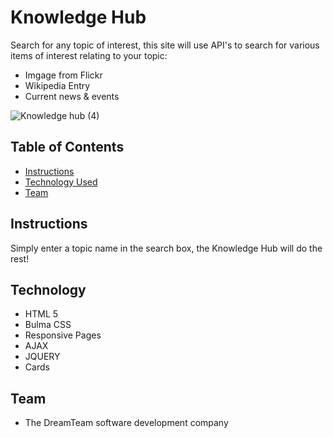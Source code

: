 # Knowledge Hub

Search for any topic of interest, this site will use API's to search for various items of interest relating to your topic:

- Imgage from Flickr
- Wikipedia Entry
- Current news & events

![Knowledge hub (4)](https://user-images.githubusercontent.com/59762660/77216335-add13e00-6b6d-11ea-9bc6-9dfae262122c.gif)

## Table of Contents

- [Instructions](#Instructions)
- [Technology Used](#Technology)
- [Team](#Team)

## Instructions

Simply enter a topic name in the search box, the Knowledge Hub will do the rest!

## Technology

- HTML 5
- Bulma CSS
- Responsive Pages
- AJAX
- JQUERY
- Cards

## Team

- The DreamTeam software development company
